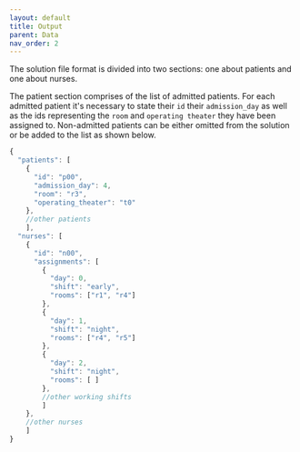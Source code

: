 ```yaml
---
layout: default
title: Output
parent: Data
nav_order: 2
---
```

<!--TODO: expand the explanation of the .json output file (e.g. syntax patient is not admitted, nurse is not assigned to any room etc., add warning about data types)-->

The solution file format is divided into two sections: one about patients and one about nurses. 

The patient section comprises of the list of admitted patients. For each admitted patient it's necessary to state their ```id``` their ```admission_day``` as well as the ids representing the ```room``` and ```operating theater``` they have been assigned to.
Non-admitted patients can be either omitted from the solution or be added to the list as shown below.

```js
{
  "patients": [
    {
      "id": "p00",
      "admission_day": 4,
      "room": "r3",
      "operating_theater": "t0"
    },
    //other patients
    ],
  "nurses": [
    {
      "id": "n00",
      "assignments": [
        {
          "day": 0,
          "shift": "early",
          "rooms": ["r1", "r4"]
        },
        {
          "day": 1,
          "shift": "night",
          "rooms": ["r4", "r5"]
        },
        {
          "day": 2,
          "shift": "night",
          "rooms": [ ]
        },
        //other working shifts
        ]
    },
    //other nurses
    ]
}
```